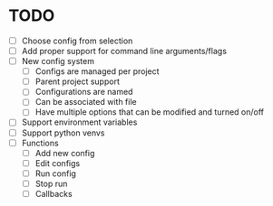 # TODO
- [ ] Choose config from selection
- [ ] Add proper support for command line arguments/flags
- [ ] New config system
    - [ ] Configs are managed per project
    - [ ] Parent project support
    - [ ] Configurations are named
    - [ ] Can be associated with file
    - [ ] Have multiple options that can be modified and turned on/off 
- [ ] Support environment variables
- [ ] Support python venvs
- [ ] Functions
    - [ ] Add new config
    - [ ] Edit configs
    - [ ] Run config
    - [ ] Stop run
    - [ ] Callbacks
